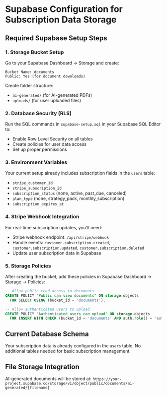 # Supabase Configuration for Subscription Data Storage

## Required Supabase Setup Steps

### 1. Storage Bucket Setup
Go to your Supabase Dashboard → Storage and create:

```
Bucket Name: documents
Public: Yes (for document downloads)
```

Create folder structure:
- `ai-generated/` (for AI-generated PDFs)
- `uploads/` (for user uploaded files)

### 2. Database Security (RLS)
Run the SQL commands in `supabase-setup.sql` in your Supabase SQL Editor to:
- Enable Row Level Security on all tables
- Create policies for user data access
- Set up proper permissions

### 3. Environment Variables
Your current setup already includes subscription fields in the `users` table:
- `stripe_customer_id`
- `stripe_subscription_id` 
- `subscription_status` (none, active, past_due, canceled)
- `plan_type` (none, strategy_pack, monthly_subscription)
- `subscription_expires_at`

### 4. Stripe Webhook Integration
For real-time subscription updates, you'll need:
- Stripe webhook endpoint: `/api/stripe/webhook`
- Handle events: `customer.subscription.created`, `customer.subscription.updated`, `customer.subscription.deleted`
- Update user subscription data in Supabase

### 5. Storage Policies
After creating the bucket, add these policies in Supabase Dashboard → Storage → Policies:

```sql
-- Allow public read access to documents
CREATE POLICY "Public can view documents" ON storage.objects
  FOR SELECT USING (bucket_id = 'documents');

-- Allow authenticated users to upload
CREATE POLICY "Authenticated users can upload" ON storage.objects
  FOR INSERT WITH CHECK (bucket_id = 'documents' AND auth.role() = 'authenticated');
```

## Current Database Schema
Your subscription data is already configured in the `users` table. No additional tables needed for basic subscription management.

## File Storage Integration
AI-generated documents will be stored at:
`https://your-project.supabase.co/storage/v1/object/public/documents/ai-generated/{filename}`